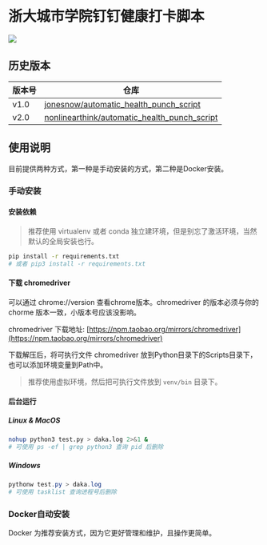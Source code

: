 # 浙大城市学院钉钉健康打卡脚本

![](https://img.shields.io/badge/%E6%B5%99%E5%A4%A7%E5%9F%8E%E5%B8%82%E5%AD%A6%E9%99%A2%E9%92%89%E9%92%89%E5%81%A5%E5%BA%B7%E6%89%93%E5%8D%A1-v2.0-red)

## 历史版本

|版本号|仓库|
|-|-|
|v1.0|[jonesnow/automatic_health_punch_script](https://gitee.com/jonesnow/automatic_health_punch_script)|
|v2.0|[nonlinearthink/automatic_health_punch_script](https://gitee.com/nonlinearthink/automatic_health_punch_script)|

## 使用说明

目前提供两种方式，第一种是手动安装的方式，第二种是Docker安装。

### 手动安装
#### 安装依赖

> 推荐使用 virtualenv 或者 conda 独立建环境，但是别忘了激活环境，当然默认的全局安装也行。

```sh
pip install -r requirements.txt
# 或者 pip3 install -r requirements.txt
```

#### 下载 chromedriver

可以通过 chrome://version 查看chrome版本。chromedriver 的版本必须与你的 chorme 版本一致，小版本号应该没影响。

chromedriver 下载地址: [https://npm.taobao.org/mirrors/chromedriver](https://npm.taobao.org/mirrors/chromedriver)

下载解压后，将可执行文件 chromedriver 放到Python目录下的Scripts目录下，也可以添加环境变量到Path中。

> 推荐使用虚拟环境，然后把可执行文件放到 `venv/bin` 目录下。

#### 后台运行

##### Linux & MacOS

```sh
nohup python3 test.py > daka.log 2>&1 &
# 可使用 ps -ef | grep python3 查询 pid 后删除
```

##### Windows

```powershell
pythonw test.py > daka.log
# 可使用 tasklist 查询进程号后删除
```

### Docker自动安装

Docker 为推荐安装方式，因为它更好管理和维护，且操作更简单。

